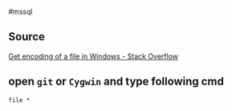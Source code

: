 #mssql 

## Source
[Get encoding of a file in Windows - Stack Overflow](https://stackoverflow.com/questions/3710374/get-encoding-of-a-file-in-windows)

## open `git` or `Cygwin` and type following cmd
```git
file *
```

